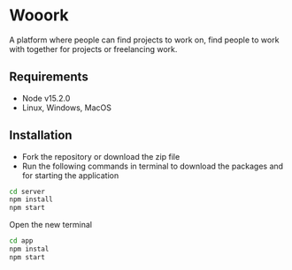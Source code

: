 # Wooork

A platform where people can find projects to work on, find people to work with together
for projects or freelancing work.

## Requirements

- Node v15.2.0
- Linux, Windows, MacOS

## Installation

- Fork the repository or download the zip file
- Run the following commands in terminal to download the packages and for starting the application

```bash
cd server
npm install
npm start
```

Open the new terminal

```bash
cd app
npm instal
npm start
```
